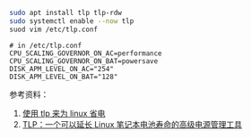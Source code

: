 ```sh
sudo apt install tlp tlp-rdw
sudo systemctl enable --now tlp
suod vim /etc/tlp.conf
```
```
# in /etc/tlp.conf
CPU_SCALING_GOVERNOR_ON_AC=performance
CPU_SCALING_GOVERNOR_ON_BAT=powersave
DISK_APM_LEVEL_ON_AC="254"
DISK_APM_LEVEL_ON_BAT="128"
```

参考资料：
1. [使用 tlp 来为 linux 省电](https://www.meow-2.com/posts/linux/tlp-for-power-saving)
2. [TLP：一个可以延长 Linux 笔记本电池寿命的高级电源管理工具](https://linux.cn/article-10848-1.html)